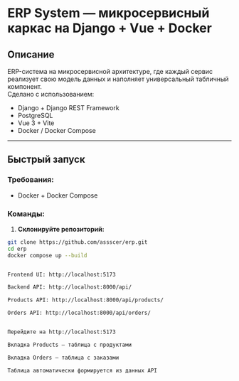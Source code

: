 # ERP System — микросервисный каркас на Django + Vue + Docker

## Описание

ERP-система на микросервисной архитектуре, где каждый сервис реализует свою модель данных и наполняет универсальный табличный компонент.  
Сделано с использованием:

- Django + Django REST Framework
- PostgreSQL
- Vue 3 + Vite
- Docker / Docker Compose

---

## Быстрый запуск

### Требования:

- Docker + Docker Compose

### Команды:

1. **Склонируйте репозиторий:**

```bash
git clone https://github.com/assscer/erp.git
cd erp
docker compose up --build


Frontend UI: http://localhost:5173

Backend API: http://localhost:8000/api/

Products API: http://localhost:8000/api/products/

Orders API: http://localhost:8000/api/orders/


Перейдите на http://localhost:5173

Вкладка Products — таблица с продуктами

Вкладка Orders — таблица с заказами

Таблица автоматически формируется из данных API